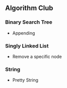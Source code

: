 ## Algorithm Club

### Binary Search Tree
* Appending

### Singly Linked List
* Remove a specific node

### String
* Pretty String
